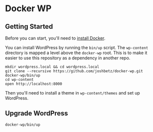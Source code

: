 # Docker WP

## Getting Started

Before you can start, you'll need to [install Docker](https://docs.docker.com/engine/installation/).

You can install WordPress by running the `bin/up` script. The `wp-content` directory is mapped a level above the `docker-wp` root. This is to make it easier to use this repository as a dependency in another repo.

```
mkdir wordpress.local && cd wordpress.local
git clone --recursive https://github.com/joshbetz/docker-wp.git
docker-wp/bin/up
cd wp-content
open http://localhost:8000
```

Then you'll need to install a theme in `wp-content/themes` and set up WordPress.

## Upgrade WordPress

```
docker-wp/bin/up
```
